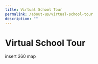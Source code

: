 ```yaml
---
title: Virtual School Tour
permalink: /about-us/virtual-school-tour
description: ""
---
```

# **Virtual School Tour**

insert 360 map